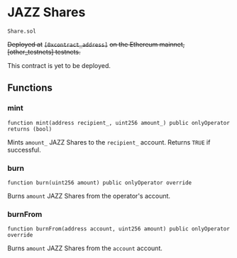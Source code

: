 # JAZZ Shares

`Share.sol`

~~Deployed at~~ ~~`[0xcontract_address]`~~ ~~on the Ethereum mainnet, \[other\_testnets\] testnets.~~

This contract is yet to be deployed.

## Functions <a id="functions"></a>

### mint‌ <a id="mint"></a>

```text
function mint(address recipient_, uint256 amount_) public onlyOperator returns (bool)
```

Mints `amount_` JAZZ Shares to the `recipient_` account. Returns `TRUE` if successful.

### burn‌ <a id="burn"></a>

```text
function burn(uint256 amount) public onlyOperator override
```

Burns `amount` JAZZ Shares from the operator's account.

### burnFrom‌ <a id="burnfrom"></a>

```text
function burnFrom(address account, uint256 amount) public onlyOperator override
```

Burns `amount` JAZZ Shares from the `account` account.

